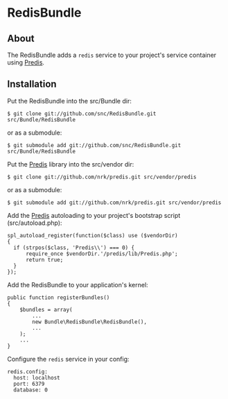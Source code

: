 # RedisBundle #

## About ##

The RedisBundle adds a `redis` service to your project's service container using [Predis](http://github.com/nrk/predis).

## Installation ##

Put the RedisBundle into the src/Bundle dir:

    $ git clone git://github.com/snc/RedisBundle.git src/Bundle/RedisBundle

or as a submodule:

    $ git submodule add git://github.com/snc/RedisBundle.git src/Bundle/RedisBundle

Put the [Predis](http://github.com/nrk/predis) library into the src/vendor dir:

    $ git clone git://github.com/nrk/predis.git src/vendor/predis

or as a submodule:

    $ git submodule add git://github.com/nrk/predis.git src/vendor/predis

Add the [Predis](http://github.com/nrk/predis) autoloading to your project's bootstrap script (src/autoload.php):

    spl_autoload_register(function($class) use ($vendorDir)
    {
      if (strpos($class, 'Predis\\') === 0) {
          require_once $vendorDir.'/predis/lib/Predis.php';
          return true;
      }
    });

Add the RedisBundle to your application's kernel:

    public function registerBundles()
    {
        $bundles = array(
            ...
            new Bundle\RedisBundle\RedisBundle(),
            ...
        );
        ...
    }

Configure the `redis` service in your config:

    redis.config:
      host: localhost
      port: 6379
      database: 0
